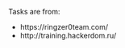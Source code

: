 Tasks are from:
<ul>
  <li>https://ringzer0team.com/</li>
  <li>http://training.hackerdom.ru/</li>
</ul>

